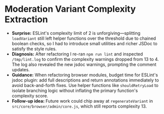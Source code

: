# Moderation Variant Complexity Extraction

- **Surprise:** ESLint's complexity limit of 2 is unforgiving—splitting `loadVariant` still left helper functions over the threshold due to chained boolean checks, so I had to introduce small utilities and richer JSDoc to satisfy the style rules.
- **Diagnosis:** After refactoring I re-ran `npm run lint` and inspected `/tmp/lint.log` to confirm the complexity warnings dropped from 13 to 4. The log also revealed the new jsdoc warnings, prompting the comment updates.
- **Guidance:** When refactoring browser modules, budget time for ESLint's jsdoc plugin: add full descriptions and return annotations immediately to avoid back-and-forth fixes. Use helper functions like `shouldRetryLoad` to isolate branching logic without inflating the primary function's complexity score.
- **Follow-up idea:** Future work could chip away at `regenerateVariant` in `src/core/browser/admin/core.js`, which still reports complexity 13.
